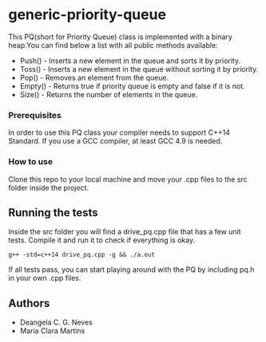 # generic-priority-queue

This PQ(short for Priority Queue) class is implemented with a binary heap.You can find below a list with all public methods available:

* Push() - Inserts a new element in the queue and sorts it by priority. 
* Toss() - Inserts a new element in the queue without sorting it by priority.
* Pop() - Removes an element from the queue.
* Empty() - Returns true if priority queue is empty and false if it is not.
* Size() - Returns the number of elements in the queue.

### Prerequisites

In order to use this PQ class your compiler needs to support C++14 Standard. If you use a GCC compiler, at least GCC 4.9 is needed.

### How to use

Clone this repo to your local machine and move your .cpp files to the src folder inside the project.

## Running the tests

Inside the src folder you will find a drive_pq.cpp file that has a few unit tests. Compile it and run it to check if everything is okay.

```
g++ -std=c++14 drive_pq.cpp -g && ./a.out
```

If all tests pass, you can start playing around with the PQ by including pq.h in your own .cpp files.

## Authors

* Deangela C. G. Neves
* Maria Clara Martins 
